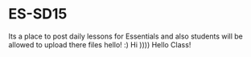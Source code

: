 # ES-SD15
Its a place to post daily lessons for Essentials
and also students will be allowed to upload there files
hello! :)
Hi ))))
Hello Class!
